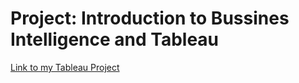 # Project: Introduction to Bussines Intelligence and Tableau
[Link to my Tableau Project](https://public.tableau.com/views/ItroductiontoBIandtoTableau/NumberofRecordsbyQuarters?:embed=y&:display_count=yes)
<br>